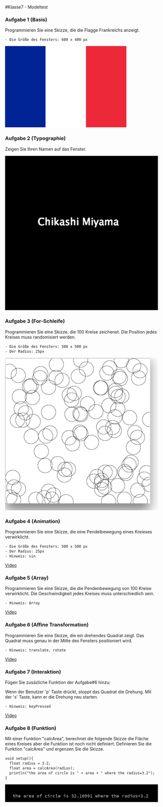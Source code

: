 #Klasse7 - Modeltest

### Aufgabe 1 (Basis)

Programmieren Sie eine Skizze, die die Flagge Frankreichs anzeigt.

	- Die Größe des Fensters: 600 x 400 px

![](res/test/Flag_of_France.png)

### Aufgabe 2 (Typographie)
Zeigen Sie Ihren Namen auf das Fenster.


![](res/test/q2.png)

### Aufgabe 3 (For-Schleife)

Programmieren Sie eine Skizze, die 100 Kreise zeichenet. Die Position jedes Kreises muss randomisiert werden.

	- Die Größe des Fensters: 500 x 500 px
	- Der Radius: 25px

![](res/test/q3.png)

### Aufgabe 4 (Animation)

Programmieren Sie eine Skizze, die eine Pendelbewegung eines Kreieses verwirklicht.

	- Die Größe des Fensters: 500 x 500 px
	- Der Radius: 25px
	- Hinweis: sin

[Video](https://youtu.be/LmIMiTNqv9E)

### Aufgabe 5 (Array)

Programmieren Sie eine Skizze, die die Pendenbewegung von 100 Kreise verwirklicht. Die Geschwindigkeit jedes Kreises muss unterschiedlich sein.

	- Hinweis: Array

[Video](https://www.youtube.com/watch?v=fvszWLX_MvU)

### Aufgabe 6 (Affine Transformation)
Programmieren Sie eine Skizze, die ein drehendes Quadrat zeigt.
Das Quadrat muss genau in der Mitte des Fensters positioniert wird.

	- Hinweis: translate, rotate

[Video](https://www.youtube.com/watch?v=m0dra5rLSno)

### Aufgabe 7 (Interaktion)

Fügen Sie zusäzliche Funktion der Aufgabe#6 hinzu:

Wenn der Benutzer 'p' Taste drückt, stoppt das Quadrat die Drehung. Mit der 's' Taste, kann er die Drehung neu starten.

	- Hinweis: keyPressed

[Video](https://youtu.be/goNuX8pZqDM)

### Aufgabe 8 (Funktion)

Mit einer Funktion "calcArea", berechnet die folgende Skizze die Fläche eines Kreises aber die Funktion ist noch nicht definiert. Definieren Sie die Funktion "calcArea" und ergenzen Sie die Skizze.

```
void setup(){
  float radius = 3.2;
  float area = calcArea(radius);
  println("the area of circle is " + area + " where the radius=3.2");
}
```
![](res/test/q8.png)

